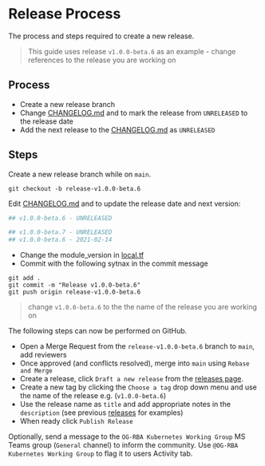 # Release Process

The process and steps required to create a new release.

> This guide uses release `v1.0.0-beta.6` as an example - change references to the release you are working on

## Process

- Create a new release branch
- Change [CHANGELOG.md](/CHANGELOG.md) and to mark the release from `UNRELEASED` to the release date
- Add the next release to the [CHANGELOG.md](/CHANGELOG.md) as `UNRELEASED`

## Steps

Create a new release branch while on `main`.

```shell
git checkout -b release-v1.0.0-beta.6
```

Edit [CHANGELOG.md](/CHANGELOG.md) and to update the release date and next version:

```yaml
## v1.0.0-beta.6 - UNRELEASED
```

```yaml
## v1.0.0-beta.7 - UNRELEASED
## v1.0.0-beta.6 - 2021-02-14
```

- Change the module_version in [local.tf](/local.tf)
- Commit with the following sytnax in the commit message

```shell
git add .
git commit -m "Release v1.0.0-beta.6"
git push origin release-v1.0.0-beta.6
```

> change `v1.0.0-beta.6` to the the name of the release you are working on

The following steps can now be performed on GitHub.

- Open a Merge Request from the `release-v1.0.0-beta.6` branch to `main`, add reviewers
- Once approved (and conflicts resolved), merge into `main` using `Rebase and Merge`
- Create a release, click `Draft a new release` from the [releases page](https://github.com/LexisNexis-RBA/terraform-azurerm-aks/releases).
- Create a new tag by clicking the `Choose a tag` drop down menu and use the name of the release e.g. (`v1.0.0-beta.6`)
- Use the release name as `title` and add appropriate notes in the `description` (see previous [releases](https://github.com/LexisNexis-RBA/terraform-azurerm-aks/releases) for examples)
- When ready click `Publish Release`

Optionally, send a message to the `OG-RBA Kubernetes Working Group` MS Teams group (`General` channel) to inform the community. Use `@OG-RBA Kubernetes Working Group` to flag it to users Activity tab.
